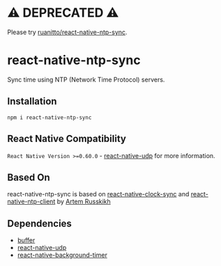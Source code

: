 # ⚠️ DEPRECATED ⚠️
Please try [ruanitto/react-native-ntp-sync](https://github.com/ruanitto/react-native-ntp-sync).

# react-native-ntp-sync
Sync time using NTP (Network Time Protocol) servers.

## Installation
```
npm i react-native-ntp-sync
```

## React Native Compatibility
`React Native Version >=0.60.0` - [react-native-udp](https://www.npmjs.com/package/react-native-udp#react-native-compatibility) for more information.

## Based On
react-native-ntp-sync is based on [react-native-clock-sync](https://github.com/artem-russkikh/react-native-clock-sync) and [react-native-ntp-client](https://www.npmjs.com/package/react-native-ntp-client) by [Artem Russkikh](https://github.com/artem-russkikh)

## Dependencies
- [buffer](https://www.npmjs.com/package/buffer)
- [react-native-udp](https://www.npmjs.com/package/react-native-udp)
- [react-native-background-timer](https://www.npmjs.com/package/react-native-background-timer)
